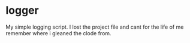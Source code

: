 # logger
My simple logging script. I lost the project file and cant for the life of me remember where i gleaned the clode from. 
